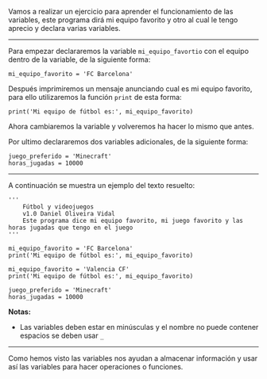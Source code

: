 Vamos a realizar un ejercicio para aprender el funcionamiento de las variables, este programa dirá mi equipo favorito y otro al cual le tengo aprecio y declara varias variables. 

---

Para empezar declararemos la variable `mi_equipo_favortio` con el equipo dentro de la variable, de la siguiente forma:

```
mi_equipo_favorito = 'FC Barcelona'
```
Después imprimiremos un mensaje anunciando cual es mi equipo favorito, para ello utilizaremos la función `print` de esta forma:

```
print('Mi equipo de fútbol es:', mi_equipo_favorito)
```

Ahora cambiaremos la variable y volveremos ha hacer lo mismo que antes.

Por ultimo declararemos dos variables adicionales, de la siguiente forma:

```
juego_preferido = 'Minecraft'
horas_jugadas = 10000
```

---

A continuación se muestra un ejemplo del texto resuelto:

```
'''
    Fútbol y videojuegos
    v1.0 Daniel Oliveira Vidal
    Este programa dice mi equipo favorito, mi juego favorito y las horas jugadas que tengo en el juego
'''

mi_equipo_favorito = 'FC Barcelona'
print('Mi equipo de fútbol es:', mi_equipo_favorito)

mi_equipo_favorito = 'Valencia CF'
print('Mi equipo de fútbol es:', mi_equipo_favorito)

juego_preferido = 'Minecraft'
horas_jugadas = 10000
```

**Notas:**
- Las variables deben estar en minúsculas y el nombre no puede contener espacios se deben usar `_`

---

Como hemos visto las variables nos ayudan a almacenar información y usar así las variables para hacer operaciones o funciones.
